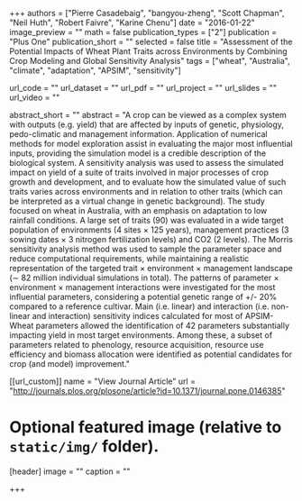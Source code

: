 +++
authors = ["Pierre Casadebaig", "bangyou-zheng", "Scott Chapman", "Neil Huth", "Robert Faivre", "Karine Chenu"]
date = "2016-01-22"
image_preview = ""
math = false
publication_types = ["2"]
publication = "Plus One"
publication_short = ""
selected = false
title = "Assessment of the Potential Impacts of Wheat Plant Traits across Environments by Combining Crop Modeling and Global Sensitivity Analysis"
tags = ["wheat", "Australia", "climate", "adaptation", "APSIM", "sensitivity"]


url_code = ""
url_dataset = ""
url_pdf = ""
url_project = ""
url_slides = ""
url_video = ""

abstract_short = ""
abstract = "A crop can be viewed as a complex system with outputs (e.g. yield) that are affected by inputs of genetic, physiology, pedo-climatic and management information. Application of numerical methods for model exploration assist in evaluating the major most influential inputs, providing the simulation model is a credible description of the biological system. A sensitivity analysis was used to assess the simulated impact on yield of a suite of traits involved in major processes of crop growth and development, and to evaluate how the simulated value of such traits varies across environments and in relation to other traits (which can be interpreted as a virtual change in genetic background). The study focused on wheat in Australia, with an emphasis on adaptation to low rainfall conditions. A large set of traits (90) was evaluated in a wide target population of environments (4 sites × 125 years), management practices (3 sowing dates × 3 nitrogen fertilization levels) and CO2 (2 levels). The Morris sensitivity analysis method was used to sample the parameter space and reduce computational requirements, while maintaining a realistic representation of the targeted trait × environment × management landscape (∼ 82 million individual simulations in total). The patterns of parameter × environment × management interactions were investigated for the most influential parameters, considering a potential genetic range of +/- 20% compared to a reference cultivar. Main (i.e. linear) and interaction (i.e. non-linear and interaction) sensitivity indices calculated for most of APSIM-Wheat parameters allowed the identification of 42 parameters substantially impacting yield in most target environments. Among these, a subset of parameters related to phenology, resource acquisition, resource use efficiency and biomass allocation were identified as potential candidates for crop (and model) improvement."



[[url_custom]]
name = "View Journal Article"
url = "http://journals.plos.org/plosone/article?id=10.1371/journal.pone.0146385"

# Optional featured image (relative to `static/img/` folder).
[header]
image = ""
caption = ""

+++
